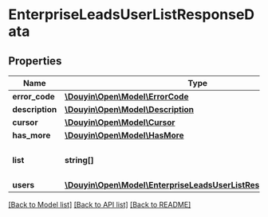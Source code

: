 # EnterpriseLeadsUserListResponseData

## Properties
Name | Type | Description | Notes
------------ | ------------- | ------------- | -------------
**error_code** | [**\Douyin\Open\Model\ErrorCode**](ErrorCode.md) |  | 
**description** | [**\Douyin\Open\Model\Description**](Description.md) |  | 
**cursor** | [**\Douyin\Open\Model\Cursor**](Cursor.md) |  | 
**has_more** | [**\Douyin\Open\Model\HasMore**](HasMore.md) |  | 
**list** | **string[]** | 用户OPENID (见users) | [optional] 
**users** | [**\Douyin\Open\Model\EnterpriseLeadsUserListResponseDataUsers[]**](EnterpriseLeadsUserListResponseDataUsers.md) |  | [optional] 

[[Back to Model list]](../../README.md#documentation-for-models) [[Back to API list]](../../README.md#documentation-for-api-endpoints) [[Back to README]](../../README.md)

